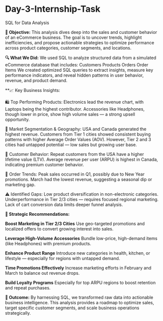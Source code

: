 # Day-3-Internship-Task
SQL for Data Analysis 

**🧠 Objective:**
This analysis dives deep into the sales and customer behavior of an eCommerce business. The goal is to uncover trends, highlight inefficiencies, and propose actionable strategies to optimize performance across product categories, customer segments, and locations.

**🔍 What We Did:**
We used SQL to analyze structured data from a simulated eCommerce database that includes:
   Customers
   Products
   Orders
   Order Items
We created optimized SQL queries to extract insights, measure key performance indicators, and reveal hidden patterns in user behavior, revenue, and product demand.

**📈 Key Business Insights:

🛍️ Top Performing Products:
Electronics lead the revenue chart, with Laptops being the highest contributor.
Accessories like Headphones, though lower in price, show high volume sales — a strong upsell opportunity.

📍 Market Segmentation & Geography:
USA and Canada generated the highest revenue.
Customers from Tier 1 cities showed consistent buying patterns with higher Average Order Values (AOV).
However, Tier 2 and 3 cities had untapped potential — low sales but growing user base.

👤 Customer Behavior:
Repeat customers from the USA have a higher lifetime value (LTV).
Average revenue per user (ARPU) is highest in Canada, indicating premium customer behavior.

🧾 Order Trends:
Peak sales occurred in Q1, possibly due to New Year promotions.
March had the lowest revenue, suggesting a seasonal dip or marketing gap.

⚠️ Identified Gaps:
Low product diversification in non-electronic categories.
Underperformance in Tier 2/3 cities — requires focused regional marketing.
Lack of cart conversion data limits deeper funnel analysis.

**🧭 Strategic Recommendations:**

**Boost Marketing in Tier 2/3 Cities**
Use geo-targeted promotions and localized offers to convert growing interest into sales.

**Leverage High-Volume Accessories**
Bundle low-price, high-demand items (like Headphones) with premium products.

**Enhance Product Range**
Introduce new categories in health, kitchen, or lifestyle — especially for regions with untapped demand.

**Time Promotions Effectively**
Increase marketing efforts in February and March to balance out revenue drops.

**Build Loyalty Programs**
Especially for top ARPU regions to boost retention and repeat purchases.

**📌 Outcome:**
By harnessing SQL, we transformed raw data into actionable business intelligence.
This analysis provides a roadmap to optimize sales, target specific customer segments, and scale business operations strategically.
